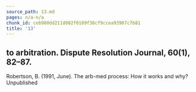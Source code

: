 ```yaml
---
source_path: 13.md
pages: n/a-n/a
chunk_id: ceb980dd211d082f0189f38cf9ccea93907c7b81
title: '13'
---
```

## to arbitration. Dispute Resolution Journal, 60(1), 82–87.

Robertson, B. (1991, June). The arb-med process: How it works and why? Unpublished
